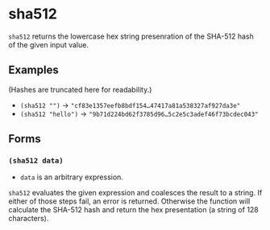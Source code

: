 # sha512

`sha512` returns the lowercase hex string presenration of the SHA-512 hash of
the given input value.

## Examples

(Hashes are truncated here for readability.)

* `(sha512 "")` -> `"cf83e1357eefb8bdf154…47417a81a538327af927da3e"`
* `(sha512 "hello")` -> `"9b71d224bd62f3785d96…5c2e5c3adef46f73bcdec043"`

## Forms

### `(sha512 data)`

* `data` is an arbitrary expression.

`sha512` evaluates the given expression and coalesces the result to a
string. If either of those steps fail, an error is returned. Otherwise the
function will calculate the SHA-512 hash and return the hex presentation
(a string of 128 characters).
